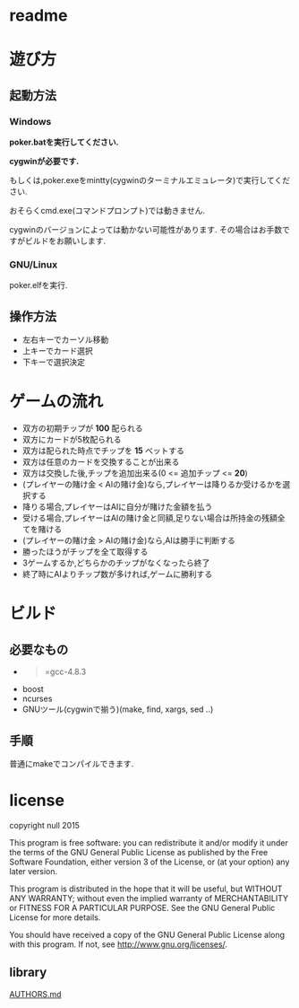 # readme

# 遊び方

## 起動方法

### Windows

**poker.batを実行してください.**

**cygwinが必要です.**

もしくは,poker.exeをmintty(cygwinのターミナルエミュレータ)で実行してください.

おそらくcmd.exe(コマンドプロンプト)では動きません.

cygwinのバージョンによっては動かない可能性があります.
その場合はお手数ですがビルドをお願いします.

### GNU/Linux

poker.elfを実行.

## 操作方法

* 左右キーでカーソル移動
* 上キーでカード選択
* 下キーで選択決定

# ゲームの流れ

* 双方の初期チップが **100** 配られる
* 双方にカードが5枚配られる
* 双方は配られた時点でチップを **15** ベットする
* 双方は任意のカードを交換することが出来る
* 双方は交換した後,チップを追加出来る(0 <= 追加チップ <= **20**)
* (プレイヤーの賭け金 < AIの賭け金)なら,プレイヤーは降りるか受けるかを選択する
* 降りる場合,プレイヤーはAIに自分が賭けた金額を払う
* 受ける場合,プレイヤーはAIの賭け金と同額,足りない場合は所持金の残額全てを賭ける
* (プレイヤーの賭け金 > AIの賭け金)なら,AIは勝手に判断する
* 勝ったほうがチップを全て取得する
* 3ゲームするか,どちらかのチップがなくなったら終了
* 終了時にAIよりチップ数が多ければ,ゲームに勝利する

# ビルド

## 必要なもの

* >=gcc-4.8.3
* boost
* ncurses
* GNUツール(cygwinで揃う)(make, find, xargs, sed ..)

## 手順

普通にmakeでコンパイルできます.

# license

copyright null 2015

This program is free software: you can redistribute it and/or modify
it under the terms of the GNU General Public License as published by
the Free Software Foundation, either version 3 of the License, or
(at your option) any later version.

This program is distributed in the hope that it will be useful,
but WITHOUT ANY WARRANTY; without even the implied warranty of
MERCHANTABILITY or FITNESS FOR A PARTICULAR PURPOSE.  See the
GNU General Public License for more details.

You should have received a copy of the GNU General Public License
along with this program.  If not, see <http://www.gnu.org/licenses/>.

## library

[AUTHORS.md](AUTHORS.md)
